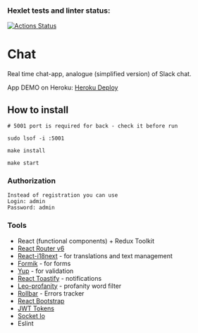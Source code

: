 ### Hexlet tests and linter status:
[![Actions Status](https://github.com/Nesaq/frontend-project-lvl4/workflows/hexlet-check/badge.svg)](https://github.com/Nesaq/frontend-project-lvl4/actions)

# Chat

Real time chat-app, analogue (simplified version) of Slack chat.

App DEMO on Heroku: [Heroku Deploy](https://frozen-sierra-97613.herokuapp.com/login)

## How to install

```
# 5001 port is required for back - check it before run

sudo lsof -i :5001

make install

make start
```
### Authorization
```
Instead of registration you can use
Login: admin
Password: admin
```
### Tools

* React (functional components) + Redux Toolkit
* [React Router v6](https://reactrouter.com/en/v6.3.0/api)
* [React-i18next](https://react.i18next.com/) - for translations and text management
* [Formik](https://www.npmjs.com/package/formik) - for forms
* [Yup](https://github.com/jquense/yup) - for validation
* [React Toastify](https://www.npmjs.com/package/react-toastify) - notifications
* [Leo-profanity](https://github.com/jojoee/leo-profanity) -  profanity word filter
* [Rollbar](https://rollbar.com/) - Errors tracker
* [React Bootstrap](https://github.com/react-bootstrap/react-bootstrap)
* [JWT Tokens](https://jwt.io/introduction)
* [Socket Io](https://socket.io/) 
* Eslint
